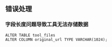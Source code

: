 ## 错误处理
### 字段长度问题导致工具无法存储数据

```
ALTER TABLE tool_files
ALTER COLUMN original_url TYPE VARCHAR(1024);
```